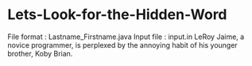 # Lets-Look-for-the-Hidden-Word
File format : Lastname_Firstname.java  Input file : input.in  LeRoy Jaime, a novice programmer, is perplexed by the annoying habit of his younger brother, Koby Brian.
